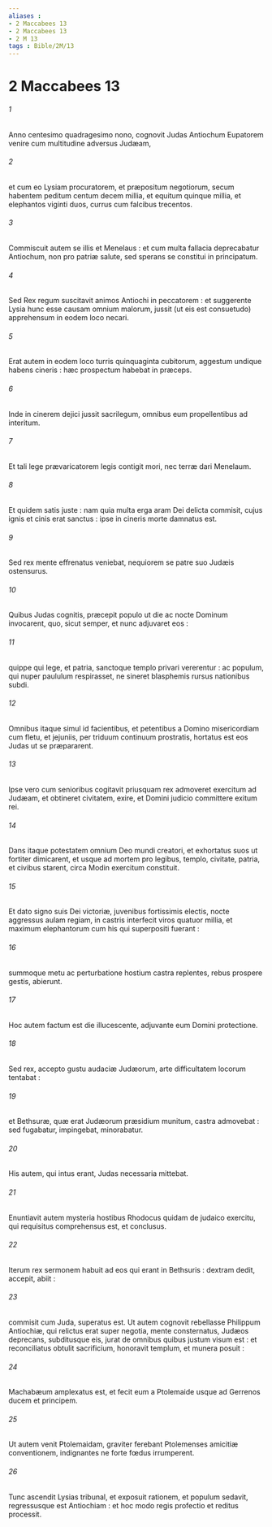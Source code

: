 ```yaml
---
aliases : 
- 2 Maccabees 13
- 2 Maccabees 13
- 2 M 13
tags : Bible/2M/13
---
```


# 2 Maccabees 13

###### 1
Anno centesimo quadragesimo nono, cognovit Judas Antiochum Eupatorem venire cum multitudine adversus Judæam,
###### 2
et cum eo Lysiam procuratorem, et præpositum negotiorum, secum habentem peditum centum decem millia, et equitum quinque millia, et elephantos viginti duos, currus cum falcibus trecentos.
###### 3
Commiscuit autem se illis et Menelaus : et cum multa fallacia deprecabatur Antiochum, non pro patriæ salute, sed sperans se constitui in principatum.
###### 4
Sed Rex regum suscitavit animos Antiochi in peccatorem : et suggerente Lysia hunc esse causam omnium malorum, jussit (ut eis est consuetudo) apprehensum in eodem loco necari.
###### 5
Erat autem in eodem loco turris quinquaginta cubitorum, aggestum undique habens cineris : hæc prospectum habebat in præceps.
###### 6
Inde in cinerem dejici jussit sacrilegum, omnibus eum propellentibus ad interitum.
###### 7
Et tali lege prævaricatorem legis contigit mori, nec terræ dari Menelaum.
###### 8
Et quidem satis juste : nam quia multa erga aram Dei delicta commisit, cujus ignis et cinis erat sanctus : ipse in cineris morte damnatus est.
###### 9
Sed rex mente effrenatus veniebat, nequiorem se patre suo Judæis ostensurus.
###### 10
Quibus Judas cognitis, præcepit populo ut die ac nocte Dominum invocarent, quo, sicut semper, et nunc adjuvaret eos :
###### 11
quippe qui lege, et patria, sanctoque templo privari vererentur : ac populum, qui nuper paululum respirasset, ne sineret blasphemis rursus nationibus subdi.
###### 12
Omnibus itaque simul id facientibus, et petentibus a Domino misericordiam cum fletu, et jejuniis, per triduum continuum prostratis, hortatus est eos Judas ut se præpararent.
###### 13
Ipse vero cum senioribus cogitavit priusquam rex admoveret exercitum ad Judæam, et obtineret civitatem, exire, et Domini judicio committere exitum rei.
###### 14
Dans itaque potestatem omnium Deo mundi creatori, et exhortatus suos ut fortiter dimicarent, et usque ad mortem pro legibus, templo, civitate, patria, et civibus starent, circa Modin exercitum constituit.
###### 15
Et dato signo suis Dei victoriæ, juvenibus fortissimis electis, nocte aggressus aulam regiam, in castris interfecit viros quatuor millia, et maximum elephantorum cum his qui superpositi fuerant :
###### 16
summoque metu ac perturbatione hostium castra replentes, rebus prospere gestis, abierunt.
###### 17
Hoc autem factum est die illucescente, adjuvante eum Domini protectione.
###### 18
Sed rex, accepto gustu audaciæ Judæorum, arte difficultatem locorum tentabat :
###### 19
et Bethsuræ, quæ erat Judæorum præsidium munitum, castra admovebat : sed fugabatur, impingebat, minorabatur.
###### 20
His autem, qui intus erant, Judas necessaria mittebat.
###### 21
Enuntiavit autem mysteria hostibus Rhodocus quidam de judaico exercitu, qui requisitus comprehensus est, et conclusus.
###### 22
Iterum rex sermonem habuit ad eos qui erant in Bethsuris : dextram dedit, accepit, abiit :
###### 23
commisit cum Juda, superatus est. Ut autem cognovit rebellasse Philippum Antiochiæ, qui relictus erat super negotia, mente consternatus, Judæos deprecans, subditusque eis, jurat de omnibus quibus justum visum est : et reconciliatus obtulit sacrificium, honoravit templum, et munera posuit :
###### 24
Machabæum amplexatus est, et fecit eum a Ptolemaide usque ad Gerrenos ducem et principem.
###### 25
Ut autem venit Ptolemaidam, graviter ferebant Ptolemenses amicitiæ conventionem, indignantes ne forte fœdus irrumperent.
###### 26
Tunc ascendit Lysias tribunal, et exposuit rationem, et populum sedavit, regressusque est Antiochiam : et hoc modo regis profectio et reditus processit.
